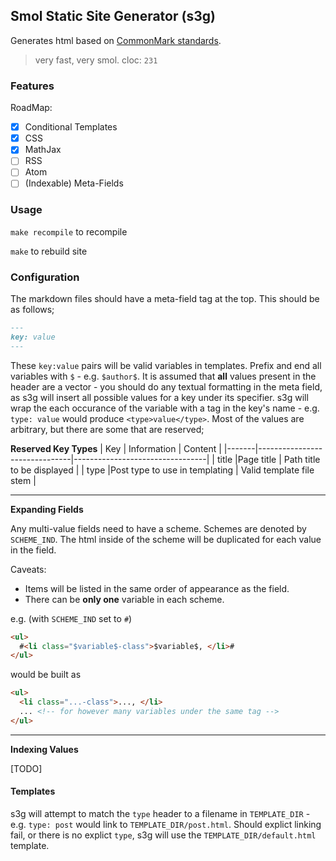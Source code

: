 Smol Static Site Generator (s3g)
----
Generates html based on [CommonMark standards](https://spec.commonmark.org/0.30).

> very fast, very smol. cloc: `231`

### Features
RoadMap:
 - [x] Conditional Templates
 - [x] CSS
 - [x] MathJax
 - [ ] RSS
 - [ ] Atom
 - [ ] (Indexable) Meta-Fields

### Usage
`make recompile` to recompile

`make` to rebuild site

### Configuration
The markdown files should have a meta-field tag at the top. This should be as follows;

```md
---
key: value
---
```

These `key:value` pairs will be valid variables in templates. Prefix and end all variables with `$` - e.g. `$author$`. It is assumed that **all** values present in the header are a vector - you should do any textual formatting in the meta field, as s3g will insert all possible values for a key under its specifier. s3g will wrap the each occurance of the variable with a tag in the key's name - e.g. `type: value` would produce `<type>value</type>`. Most of the values are arbitrary, but there are some that are reserved;

**Reserved Key Types**
| Key   | Information                   | Content                         |
|-------|-------------------------------|---------------------------------|
| title |Page title                     | Path title to be displayed      |
| type  |Post type to use in templating | Valid template file stem        |

---

**Expanding Fields**

Any multi-value fields need to have a scheme. Schemes are denoted by `SCHEME_IND`. The html inside of the scheme will be duplicated for each value in the field.

Caveats:
- Items will be listed in the same order of appearance as the field.
- There can be **only one** variable in each scheme.

e.g. (with `SCHEME_IND` set to `#`)
```html
<ul>
  #<li class="$variable$-class">$variable$, </li>#
</ul>
```

would be built as

```html
<ul>
  <li class="...-class">..., </li>
  ... <!-- for however many variables under the same tag -->
</ul>
```

---

**Indexing Values**

[TODO]

#### Templates
s3g will attempt to match the `type` header to a filename in `TEMPLATE_DIR` - e.g. `type: post` would link to `TEMPLATE_DIR/post.html`. Should explict linking fail, or there is no explict `type`, s3g will use the `TEMPLATE_DIR/default.html` template.
